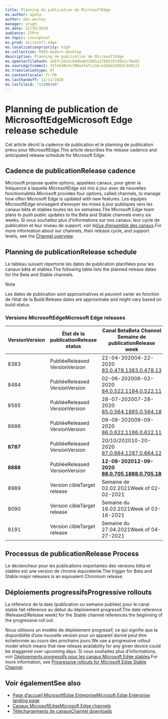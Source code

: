 ```yaml
---
title: Planning de publication de MicrosoftEdge
ms.author: aguta
author: dan-wesley
manager: srugh
ms.date: 12/10/2020
audience: ITPro
ms.topic: conceptual
ms.prod: microsoft-edge
ms.localizationpriority: high
ms.collection: M365-modern-desktop
description: Planning de publication de MicrosoftEdge
ms.openlocfilehash: a5bfc1b32cb94ba8329d1a37bb5357d9b1c70a02
ms.sourcegitcommit: 337e640e3c388eefefcc1bce2dda32663c349111
ms.translationtype: HT
ms.contentlocale: fr-FR
ms.lasthandoff: 12/11/2020
ms.locfileid: "11206340"
---
```

# <span data-ttu-id="47ffa-103">Planning de publication de MicrosoftEdge</span><span class="sxs-lookup"><span data-stu-id="47ffa-103">Microsoft Edge release schedule</span></span>

<span data-ttu-id="47ffa-104">Cet article décrit la cadence de publication et le planning de publication prévu pour MicrosoftEdge.</span><span class="sxs-lookup"><span data-stu-id="47ffa-104">This article describes the release cadence and anticipated release schedule for Microsoft Edge.</span></span>

## <span data-ttu-id="47ffa-105">Cadence de publication</span><span class="sxs-lookup"><span data-stu-id="47ffa-105">Release cadence</span></span>

<span data-ttu-id="47ffa-106">Microsoft propose quatre options, appelées canaux, pour gérer la fréquence à laquelle MicrosoftEdge est mis à jour avec de nouvelles fonctionnalités.</span><span class="sxs-lookup"><span data-stu-id="47ffa-106">Microsoft provides four options, called channels, to manage how often Microsoft Edge is updated with new features.</span></span> <span data-ttu-id="47ffa-107">Les équipes MicrosoftEdge envisagent d’envoyer les mises à jour publiques vers les canaux bêta et stables toutes les six semaines.</span><span class="sxs-lookup"><span data-stu-id="47ffa-107">The Microsoft Edge team plans to push public updates to the Beta and Stable channels every six weeks.</span></span> <span data-ttu-id="47ffa-108">Si vous souhaitez plus d’informations sur nos canaux, leur cycle de publication et leur niveau de support, voir la[Vue d’ensemble des canaux](https://docs.microsoft.com/DeployEdge/microsoft-edge-channels#channel-overview).</span><span class="sxs-lookup"><span data-stu-id="47ffa-108">For more information about our channels, their release cycle, and support levels, see the [Channel overview](https://docs.microsoft.com/DeployEdge/microsoft-edge-channels#channel-overview).</span></span>

## <span data-ttu-id="47ffa-109">Planning de publication</span><span class="sxs-lookup"><span data-stu-id="47ffa-109">Release schedule</span></span>

<span data-ttu-id="47ffa-110">Le tableau suivant répertorie les dates de publication planifiées pour les canaux bêta et stables.</span><span class="sxs-lookup"><span data-stu-id="47ffa-110">The following table lists the planned release dates for the Beta and Stable channels.</span></span>

> [!NOTE]
> <span data-ttu-id="47ffa-111">Les dates de publication sont approximatives et peuvent varier en fonction de l’état de la Build.</span><span class="sxs-lookup"><span data-stu-id="47ffa-111">Release dates are approximate and might vary based on build status.</span></span>

### <span data-ttu-id="47ffa-112">Versions MicrosoftEdge</span><span class="sxs-lookup"><span data-stu-id="47ffa-112">Microsoft Edge releases</span></span>

| <span data-ttu-id="47ffa-113">Version</span><span class="sxs-lookup"><span data-stu-id="47ffa-113">Version</span></span> | <span data-ttu-id="47ffa-114">État de la publication</span><span class="sxs-lookup"><span data-stu-id="47ffa-114">Release status</span></span> | <span data-ttu-id="47ffa-115">Canal Beta</span><span class="sxs-lookup"><span data-stu-id="47ffa-115">Beta Channel</span></span><br><span data-ttu-id="47ffa-116">Semaine de publication</span><span class="sxs-lookup"><span data-stu-id="47ffa-116">Release week</span></span> | <span data-ttu-id="47ffa-117">Canal Stable</span><span class="sxs-lookup"><span data-stu-id="47ffa-117">Stable Channel</span></span><br><span data-ttu-id="47ffa-118">Semaine de publication</span><span class="sxs-lookup"><span data-stu-id="47ffa-118">Release week</span></span> |
|---------|-----|------|--------|
| <span data-ttu-id="47ffa-119">83</span><span class="sxs-lookup"><span data-stu-id="47ffa-119">83</span></span> | <span data-ttu-id="47ffa-120">Publiée</span><span class="sxs-lookup"><span data-stu-id="47ffa-120">Released</span></span><br><span data-ttu-id="47ffa-121">Version</span><span class="sxs-lookup"><span data-stu-id="47ffa-121">Version</span></span> | <span data-ttu-id="47ffa-122">22-04-2020</span><span class="sxs-lookup"><span data-stu-id="47ffa-122">04-22-2020</span></span><br>[<span data-ttu-id="47ffa-123">83.0.478.13</span><span class="sxs-lookup"><span data-stu-id="47ffa-123">83.0.478.13</span></span>](https://docs.microsoft.com/DeployEdge/microsoft-edge-relnote-beta-channel#version-83047813-april-22) | <span data-ttu-id="47ffa-124">21-05-2020</span><span class="sxs-lookup"><span data-stu-id="47ffa-124">05-21-2020</span></span><br> [<span data-ttu-id="47ffa-125">83.0.478.37</span><span class="sxs-lookup"><span data-stu-id="47ffa-125">83.0.478.37</span></span>](https://docs.microsoft.com/DeployEdge/microsoft-edge-relnote-stable-channel#version-83047837-may-21) |
| <span data-ttu-id="47ffa-126">84</span><span class="sxs-lookup"><span data-stu-id="47ffa-126">84</span></span> | <span data-ttu-id="47ffa-127">Publiée</span><span class="sxs-lookup"><span data-stu-id="47ffa-127">Released</span></span><br><span data-ttu-id="47ffa-128">Version</span><span class="sxs-lookup"><span data-stu-id="47ffa-128">Version</span></span> | <span data-ttu-id="47ffa-129">02-06-2020</span><span class="sxs-lookup"><span data-stu-id="47ffa-129">06-02-2020</span></span><br>[<span data-ttu-id="47ffa-130">84.0.522.11</span><span class="sxs-lookup"><span data-stu-id="47ffa-130">84.0.522.11</span></span>](https://docs.microsoft.com/DeployEdge/microsoft-edge-relnote-beta-channel#version-84052211-june-2) | <span data-ttu-id="47ffa-131">16-07-2020</span><span class="sxs-lookup"><span data-stu-id="47ffa-131">07-16-2020</span></span><br> [<span data-ttu-id="47ffa-132">84.0.522.40.</span><span class="sxs-lookup"><span data-stu-id="47ffa-132">84.0.522.40</span></span>](https://docs.microsoft.com/DeployEdge/microsoft-edge-relnote-stable-channel#version-84052240-july-16) |
| <span data-ttu-id="47ffa-133">85</span><span class="sxs-lookup"><span data-stu-id="47ffa-133">85</span></span> | <span data-ttu-id="47ffa-134">Publiée</span><span class="sxs-lookup"><span data-stu-id="47ffa-134">Released</span></span><br><span data-ttu-id="47ffa-135">Version</span><span class="sxs-lookup"><span data-stu-id="47ffa-135">Version</span></span> | <span data-ttu-id="47ffa-136">28-07-2020</span><span class="sxs-lookup"><span data-stu-id="47ffa-136">07-28-2020</span></span><br>[<span data-ttu-id="47ffa-137">85.0.564.18</span><span class="sxs-lookup"><span data-stu-id="47ffa-137">85.0.564.18</span></span>](https://docs.microsoft.com/DeployEdge/microsoft-edge-relnote-beta-channel#version-85056418-july-28)  | <span data-ttu-id="47ffa-138">27-08-2020</span><span class="sxs-lookup"><span data-stu-id="47ffa-138">08-27-2020</span></span><br>[<span data-ttu-id="47ffa-139">85.0.564.41</span><span class="sxs-lookup"><span data-stu-id="47ffa-139">85.0.564.41</span></span>](https://docs.microsoft.com/DeployEdge/microsoft-edge-relnote-stable-channel#version-85056441-august-27) |
| <span data-ttu-id="47ffa-140">86</span><span class="sxs-lookup"><span data-stu-id="47ffa-140">86</span></span> | <span data-ttu-id="47ffa-141">Publiée</span><span class="sxs-lookup"><span data-stu-id="47ffa-141">Released</span></span><br><span data-ttu-id="47ffa-142">Version</span><span class="sxs-lookup"><span data-stu-id="47ffa-142">Version</span></span> | <span data-ttu-id="47ffa-143">09-09-2020</span><span class="sxs-lookup"><span data-stu-id="47ffa-143">09-09-2020</span></span><br>[<span data-ttu-id="47ffa-144">86.0.622.11</span><span class="sxs-lookup"><span data-stu-id="47ffa-144">86.0.622.11</span></span>](https://docs.microsoft.com/DeployEdge/microsoft-edge-relnote-beta-channel#version-86062211-september-9) | <span data-ttu-id="47ffa-145">10-09-2020</span><span class="sxs-lookup"><span data-stu-id="47ffa-145">10-09-2020</span></span><br>[<span data-ttu-id="47ffa-146">86.0.622.38</span><span class="sxs-lookup"><span data-stu-id="47ffa-146">86.0.622.38</span></span>](https://docs.microsoft.com/deployedge/microsoft-edge-relnote-stable-channel#version-86062238-october-9) |
| **<span data-ttu-id="47ffa-147">87</span><span class="sxs-lookup"><span data-stu-id="47ffa-147">87</span></span>** | <span data-ttu-id="47ffa-148">Publiée</span><span class="sxs-lookup"><span data-stu-id="47ffa-148">Released</span></span><br><span data-ttu-id="47ffa-149">Version</span><span class="sxs-lookup"><span data-stu-id="47ffa-149">Version</span></span> | <span data-ttu-id="47ffa-150">20/10/2020</span><span class="sxs-lookup"><span data-stu-id="47ffa-150">10-20-2020</span></span><br>[<span data-ttu-id="47ffa-151">87.0.664.12</span><span class="sxs-lookup"><span data-stu-id="47ffa-151">87.0.664.12</span></span>](https://docs.microsoft.com/deployedge/microsoft-edge-relnote-beta-channel#version-87066412--october-20) | **<span data-ttu-id="47ffa-152">19-11-2020</span><span class="sxs-lookup"><span data-stu-id="47ffa-152">11-19-2020</span></span>**<br>**[<span data-ttu-id="47ffa-153">87.0.664.41</span><span class="sxs-lookup"><span data-stu-id="47ffa-153">87.0.664.41</span></span>](https://docs.microsoft.com/deployedge/microsoft-edge-relnote-stable-channel#version-87066441-november-19)** |
| **<span data-ttu-id="47ffa-154">88</span><span class="sxs-lookup"><span data-stu-id="47ffa-154">88</span></span>** | <span data-ttu-id="47ffa-155">Publiée</span><span class="sxs-lookup"><span data-stu-id="47ffa-155">Released</span></span><br><span data-ttu-id="47ffa-156">Version</span><span class="sxs-lookup"><span data-stu-id="47ffa-156">Version</span></span> | **<span data-ttu-id="47ffa-157">12-09-2020</span><span class="sxs-lookup"><span data-stu-id="47ffa-157">12-09-2020</span></span>**<br>**[<span data-ttu-id="47ffa-158">88.0.705.18</span><span class="sxs-lookup"><span data-stu-id="47ffa-158">88.0.705.18</span></span>](https://docs.microsoft.com/deployedge/microsoft-edge-relnote-beta-channel#version-88070518-december-9)** | <span data-ttu-id="47ffa-159">Semaine du 21.01.2021</span><span class="sxs-lookup"><span data-stu-id="47ffa-159">Week of 01-21-2021</span></span> |
| <span data-ttu-id="47ffa-160">89</span><span class="sxs-lookup"><span data-stu-id="47ffa-160">89</span></span> | <span data-ttu-id="47ffa-161">Version cible</span><span class="sxs-lookup"><span data-stu-id="47ffa-161">Target release</span></span> | <span data-ttu-id="47ffa-162">Semaine de 02.02.2021</span><span class="sxs-lookup"><span data-stu-id="47ffa-162">Week of 02-02-2021</span></span> | <span data-ttu-id="47ffa-163">Semaine du 04.03.2021</span><span class="sxs-lookup"><span data-stu-id="47ffa-163">Week of 03-04-2021</span></span> |
| <span data-ttu-id="47ffa-164">90</span><span class="sxs-lookup"><span data-stu-id="47ffa-164">90</span></span> | <span data-ttu-id="47ffa-165">Version cible</span><span class="sxs-lookup"><span data-stu-id="47ffa-165">Target release</span></span> | <span data-ttu-id="47ffa-166">Semaine du 16.03.2021</span><span class="sxs-lookup"><span data-stu-id="47ffa-166">Week of 03-16-2021</span></span> | <span data-ttu-id="47ffa-167">Semaine du 15.04.2021</span><span class="sxs-lookup"><span data-stu-id="47ffa-167">Week of 4-15-2021</span></span> |
| <span data-ttu-id="47ffa-168">91</span><span class="sxs-lookup"><span data-stu-id="47ffa-168">91</span></span> | <span data-ttu-id="47ffa-169">Version cible</span><span class="sxs-lookup"><span data-stu-id="47ffa-169">Target release</span></span> | <span data-ttu-id="47ffa-170">Semaine du 27.04.2021</span><span class="sxs-lookup"><span data-stu-id="47ffa-170">Week of 04-27-2021</span></span> | <span data-ttu-id="47ffa-171">Semaine du 27.05.2021</span><span class="sxs-lookup"><span data-stu-id="47ffa-171">Week of 05-27-2021</span></span> |

## <span data-ttu-id="47ffa-172">Processus de publication</span><span class="sxs-lookup"><span data-stu-id="47ffa-172">Release Process</span></span>

<span data-ttu-id="47ffa-173">Le déclencheur pour les publications importantes des versions bêta et stables est une version de chrome équivalente.</span><span class="sxs-lookup"><span data-stu-id="47ffa-173">The trigger for Beta and Stable major releases is an equivalent Chromium release.</span></span>

## <span data-ttu-id="47ffa-174">Déploiements progressifs</span><span class="sxs-lookup"><span data-stu-id="47ffa-174">Progressive rollouts</span></span>

<span data-ttu-id="47ffa-175">La référence de la date (publication ou semaine publiée) pour le canal stable fait référence au début du déploiement progressif.</span><span class="sxs-lookup"><span data-stu-id="47ffa-175">The date reference (Released/Release week) for the Stable channel references the beginning of the progressive roll out.</span></span>

<span data-ttu-id="47ffa-176">Nous utilisons un modèle de déploiement progressif, ce qui signifie que la disponibilité d’une nouvelle version pour un appareil donné peut être échelonnée au cours des prochains jours.</span><span class="sxs-lookup"><span data-stu-id="47ffa-176">We use a progressive rollout model which means that new release availability for any given device could be staggered over upcoming days.</span></span> <span data-ttu-id="47ffa-177">Si vous souhaitez plus d’informations, voir [Déploiements progressifs pour les canaux Microsoft Edge stables](microsoft-edge-update-progressive-rollout.md).</span><span class="sxs-lookup"><span data-stu-id="47ffa-177">For more information, see [Progressive rollouts for Microsoft Edge Stable Channel](microsoft-edge-update-progressive-rollout.md).</span></span>

## <span data-ttu-id="47ffa-178">Voir également</span><span class="sxs-lookup"><span data-stu-id="47ffa-178">See also</span></span>

- [<span data-ttu-id="47ffa-179">Page d’accueil MicrosoftEdge Entreprise</span><span class="sxs-lookup"><span data-stu-id="47ffa-179">Microsoft Edge Enterprise landing page</span></span>](https://aka.ms/EdgeEnterprise)
- [<span data-ttu-id="47ffa-180">Canaux MicrosoftEdge</span><span class="sxs-lookup"><span data-stu-id="47ffa-180">Microsoft Edge channels</span></span>](microsoft-edge-channels.md)
- [<span data-ttu-id="47ffa-181">Téléchargements de canaux</span><span class="sxs-lookup"><span data-stu-id="47ffa-181">Channel downloads</span></span>](https://www.microsoft.com/edge/business/download)